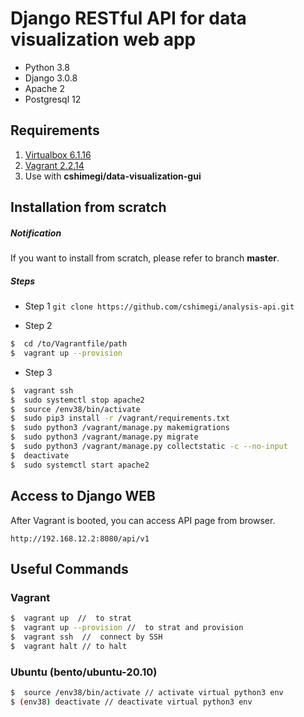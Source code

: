 # Django RESTful API for data visualization web app
* Python 3.8
* Django 3.0.8
* Apache 2
* Postgresql 12


## Requirements
1. [Virtualbox 6.1.16](https://www.virtualbox.org/wiki/Downloads)
2. [Vagrant 2.2.14](https://www.vagrantup.com/downloads)
3. Use with **cshimegi/data-visualization-gui**

## Installation from scratch
##### Notification
If you want to install from scratch, please refer to branch **master**.

##### Steps
* Step 1
`git clone https://github.com/cshimegi/analysis-api.git`

* Step 2
```bash
$  cd /to/Vagrantfile/path
$  vagrant up --provision
```

* Step 3
```bash
$  vagrant ssh
$  sudo systemctl stop apache2
$  source /env38/bin/activate
$  sudo pip3 install -r /vagrant/requirements.txt
$  sudo python3 /vagrant/manage.py makemigrations
$  sudo python3 /vagrant/manage.py migrate
$  sudo python3 /vagrant/manage.py collectstatic -c --no-input
$  deactivate
$  sudo systemctl start apache2
```

## Access to Django WEB
After Vagrant is booted, you can access API page from browser.

`http://192.168.12.2:8080/api/v1`

## Useful Commands
### Vagrant
```bash
$  vagrant up  //  to strat
$  vagrant up --provision //  to strat and provision
$  vagrant ssh  //  connect by SSH
$  vagrant halt // to halt
```

### Ubuntu (bento/ubuntu-20.10)
```bash
$  source /env38/bin/activate // activate virtual python3 env
$ (env38) deactivate // deactivate virtual python3 env
```
